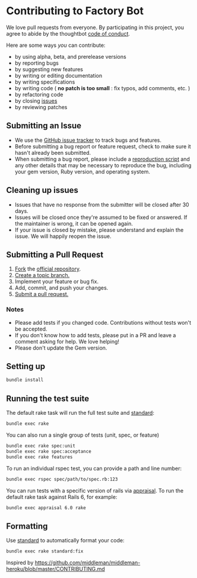 # Contributing to Factory Bot

We love pull requests from everyone. By participating in this project, you
agree to abide by the thoughtbot [code of conduct].

[code of conduct]: https://thoughtbot.com/open-source-code-of-conduct

Here are some ways _you_ can contribute:

- by using alpha, beta, and prerelease versions
- by reporting bugs
- by suggesting new features
- by writing or editing documentation
- by writing specifications
- by writing code ( **no patch is too small** : fix typos, add comments, etc. )
- by refactoring code
- by closing [issues][]
- by reviewing patches

[issues]: https://github.com/thoughtbot/factory_bot/issues

## Submitting an Issue

- We use the [GitHub issue tracker][issues] to track bugs and features.
- Before submitting a bug report or feature request, check to make sure it hasn't
  already been submitted.
- When submitting a bug report, please include a [reproduction script] and any
  other details that may be necessary to reproduce the bug, including your gem
  version, Ruby version, and operating system.

## Cleaning up issues

- Issues that have no response from the submitter will be closed after 30 days.
- Issues will be closed once they're assumed to be fixed or answered. If the
  maintainer is wrong, it can be opened again.
- If your issue is closed by mistake, please understand and explain the issue.
  We will happily reopen the issue.

## Submitting a Pull Request

1. [Fork][fork] the [official repository][repo].
1. [Create a topic branch.][branch]
1. Implement your feature or bug fix.
1. Add, commit, and push your changes.
1. [Submit a pull request.][pr]

### Notes

- Please add tests if you changed code. Contributions without tests won't be accepted.
- If you don't know how to add tests, please put in a PR and leave a comment
  asking for help. We love helping!
- Please don't update the Gem version.

## Setting up

```sh
bundle install
```

## Running the test suite

The default rake task will run the full test suite and [standard]:

```sh
bundle exec rake
```

You can also run a single group of tests (unit, spec, or feature)

```sh
bundle exec rake spec:unit
bundle exec rake spec:acceptance
bundle exec rake features
```

To run an individual rspec test, you can provide a path and line number:

```sh
bundle exec rspec spec/path/to/spec.rb:123
```

You can run tests with a specific version of rails via [appraisal]. To run
the default rake task against Rails 6, for example:

```sh
bundle exec appraisal 6.0 rake
```

## Formatting

Use [standard] to automatically format your code:

```sh
bundle exec rake standard:fix
```

[repo]: https://github.com/thoughtbot/factory_bot/tree/main
[fork]: https://help.github.com/articles/fork-a-repo/
[branch]: https://help.github.com/articles/creating-and-deleting-branches-within-your-repository/
[pr]: https://help.github.com/articles/using-pull-requests/
[standard]: https://github.com/testdouble/standard
[appraisal]: https://github.com/thoughtbot/appraisal
[reproduction script]: https://github.com/thoughtbot/factory_bot/blob/main/.github/REPRODUCTION_SCRIPT.rb

Inspired by https://github.com/middleman/middleman-heroku/blob/master/CONTRIBUTING.md
